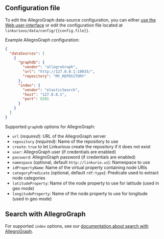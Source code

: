 ## Configuration file

To edit the AllegroGraph data-source configuration, you can either [use the Web user-interface](/configure-sources/#using-the-web-user-interface)
or edit the configuration file located at `linkurious/data/config/{{config.file}}`.

Example AllegroGraph configuration:
```json
{
  "dataSources": [
    {
      "graphdb": {
        "vendor": "allegroGraph",
        "url": "http://127.0.0.1:10035/",
        "repository": "MY_REPOSITORY"
      },
      "index": {
        "vendor": "elasticSearch",
        "host": "127.0.0.1",
        "port": 9201
      }
    }
  ]
}
```

Supported `graphdb` options for AllegroGraph:

- `url` (*required*): URL of the AllegroGraph server 
- `repository` (*required*): Name of the repository to use
- `create`: `true` to let Linkurious create the repository if it does not exist
- `user`: AllegroGraph user (if credentials are enabled)
- `password`: AllegroGraph password (if credentials are enabled) 
- `namespace` (optional, default `http://linkurio.us`): Namespace to use
- `idPropertyName`: Name of the virtual property containing node URIs
- `categoryPredicate` (optional, default `rdf:type`): Predicate used to extract node categories
- `latitudeProperty`: Name of the node property to use for latitude (used in geo mode)
- `longitudeProperty`: Name of the node property to use for longitude (used in geo mode)
          
## Search with AllegroGraph

For supported `index` options, see our [documentation about search with AllegroGraph](/search-allegrograph).
